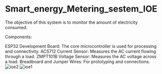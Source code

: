 # Smart_energy_Metering_sestem_IOE
The objective of this system is to monitor the amount of electricity consumed. 

Components:

ESP32 Development Board: The core microcontroller is used for processing and connectivity.
ACS712 Current Sensor: Measures the AC current flowing through a load.
ZMPT101B Voltage Sensor: Measures the AC voltage across a load.
Breadboard and Jumper Wires: For prototyping and connections.
![ioe2](https://github.com/user-attachments/assets/c3ac1608-7088-495a-9b90-eee8563787c7)
![ioe1](https://github.com/user-attachments/assets/99db442c-9e82-43e0-b688-58d1c2520c76)
